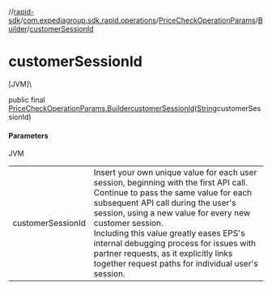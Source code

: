 //[rapid-sdk](../../../../index.md)/[com.expediagroup.sdk.rapid.operations](../../index.md)/[PriceCheckOperationParams](../index.md)/[Builder](index.md)/[customerSessionId](customer-session-id.md)

# customerSessionId

[JVM]\

public final [PriceCheckOperationParams.Builder](index.md)[customerSessionId](customer-session-id.md)([String](https://docs.oracle.com/javase/8/docs/api/java/lang/String.html)customerSessionId)

#### Parameters

JVM

| | |
|---|---|
| customerSessionId | Insert your own unique value for each user session, beginning with the first API call. Continue to pass the same value for each subsequent API call during the user's session, using a new value for every new customer session.<br> Including this value greatly eases EPS's internal debugging process for issues with partner requests, as it explicitly links together request paths for individual user's session. |
